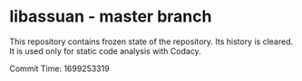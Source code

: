# libassuan - master branch

This repository contains frozen state of the repository.
Its history is cleared. It is used only for static code
analysis with Codacy.

Commit Time: 1699253319